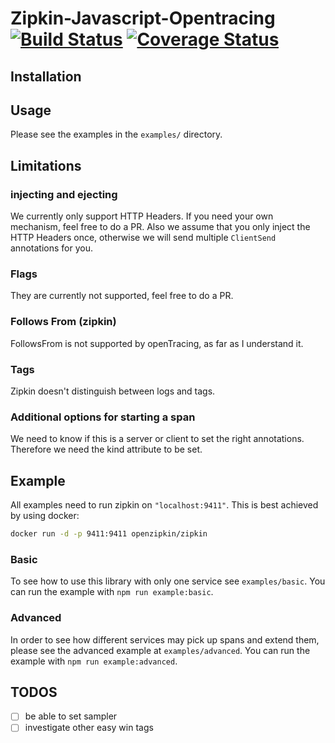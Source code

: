 # Zipkin-Javascript-Opentracing [![Build Status](https://travis-ci.org/costacruise/zipkin-javascript-opentracing.svg?branch=master)](https://travis-ci.org/costacruise/zipkin-javascript-opentracing) [![Coverage Status](https://coveralls.io/repos/github/costacruise/zipkin-javascript-opentracing/badge.svg?branch=master)](https://coveralls.io/github/costacruise/zipkin-javascript-opentracing?branch=master)

## Installation

## Usage
Please see the examples in the `examples/` directory.

## Limitations

### injecting and ejecting

We currently only support HTTP Headers. If you need your own mechanism, feel free to do a PR.
Also we assume that you only inject the HTTP Headers once, otherwise we will send multiple `ClientSend` annotations for you.

### Flags

They are currently not supported, feel free to do a PR.


### Follows From (zipkin)

FollowsFrom is not supported by openTracing, as far as I understand it.

### Tags

Zipkin doesn't distinguish between logs and tags.

### Additional options for starting a span

We need to know if this is a server or client to set the right annotations.
Therefore we need the kind attribute to be set.

## Example

All examples need to run zipkin on `"localhost:9411"`. This is best achieved by using docker:

```bash
docker run -d -p 9411:9411 openzipkin/zipkin
```

### Basic

To see how to use this library with only one service see `examples/basic`.
You can run the example with `npm run example:basic`.

### Advanced

In order to see how different services may pick up spans and extend them, please see the advanced example at `examples/advanced`.
You can run the example with `npm run example:advanced`.


## TODOS

- [ ] be able to set sampler
- [ ] investigate other easy win tags
